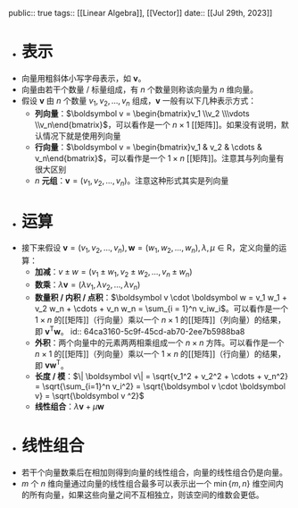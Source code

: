 public:: true
tags:: [[Linear Algebra]], [[Vector]]
date:: [[Jul 29th, 2023]]

- # 表示
- 向量用粗斜体小写字母表示，如 $\boldsymbol v$。
- 向量由若干个数量 / 标量组成，有 $n$ 个数量则称该向量为 $n$ 维向量。
- 假设 $\boldsymbol v$ 由 $n$ 个数量 $v_1,v_2,\dots,v_n$ 组成，$\boldsymbol v$ 一般有以下几种表示方式：
  - **列向量**：$\boldsymbol v = \begin{bmatrix}v_1 \\v_2 \\\vdots \\v_n\end{bmatrix}$，可以看作是一个 $n\times 1$ [[矩阵]]。如果没有说明，默认情况下就是使用列向量
  - **行向量**：$\boldsymbol v = \begin{bmatrix}v_1 & v_2 & \cdots & v_n\end{bmatrix}$，可以看作是一个 $1\times n$ [[矩阵]]。注意其与列向量有很大区别
  - $n$ **元组**：$\boldsymbol v = (v_1,v_2,\dots,v_n)$。注意这种形式其实是列向量
- # 运算
- 接下来假设 $\boldsymbol v=(v_1,v_2,\dots,v_n), \boldsymbol w=(w_1,w_2,\dots,w_n),\lambda,\mu \in \mathrm R$，定义向量的运算：
  - **加减**：$v \pm w = (v_1 \pm w_1, v_2 \pm w_2,\dots, v_n \pm w_n)$
  - **数乘**：$\lambda \boldsymbol v = (\lambda v_1,\lambda v_2,\dots,\lambda v_n)$
  - **数量积 / 内积 / 点积**：$\boldsymbol v \cdot \boldsymbol w = v_1 w_1 + v_2 w_n + \cdots + v_n w_n = \sum_{i = 1}^n v_iw_i$。可以看作是一个 $1 \times n$ 的[[矩阵]]（行向量）乘以一个 $n\times 1$ 的[[矩阵]]（列向量）的结果，即 $\boldsymbol v^{\mathrm T}\boldsymbol w$。
    id:: 64ca3160-5c9f-45cd-ab70-2ee7b5988ba8
  - **外积**：两个向量中的元素两两相乘组成一个 $n \times n$ 方阵。可以看作是一个 $n\times 1$ 的[[矩阵]]（列向量）乘以一个 $1 \times n$ 的[[矩阵]]（行向量）的结果，即 $\boldsymbol v\boldsymbol w^{\mathrm T}$。
  - **长度 / 模**：$\| \boldsymbol v\| = \sqrt{v_1^2 + v_2^2 + \cdots + v_n^2} = \sqrt{\sum_{i=1}^n v_i^2} = \sqrt{\boldsymbol v \cdot \boldsymbol v} = \sqrt{\boldsymbol v ^2}$
  - **线性组合**：$\lambda \boldsymbol v + \mu \boldsymbol w$
- # 线性组合
- 若干个向量数乘后在相加则得到向量的线性组合，向量的线性组合仍是向量。
- $m$ 个 $n$ 维向量通过向量的线性组合最多可以表示出一个 $\min\{m,n\}$ 维空间内的所有向量，如果这些向量之间不互相独立，则该空间的维数会更低。
